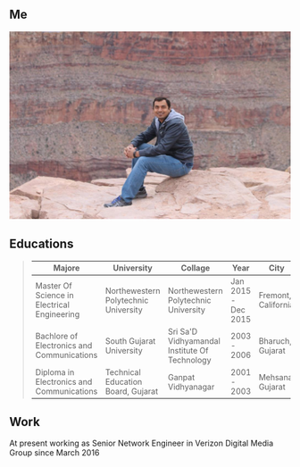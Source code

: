 ##  Me
![Jigs](img/Jigar_Vyas.jpeg)

## Educations
> | Majore                                        | University                                                              | Collage | Year | City | Country |
> |-----------------------------------------------|---------------------------------------------------------------------------|---------|------|------|---------|
> | Master Of Science in Electrical Engineering   | Northewestern Polytechnic University                                     | Northewestern Polytechnic University | Jan 2015 - Dec 2015      | Fremont, California | USA |
> | Bachlore of Electronics and Communications    | South Gujarat University | Sri Sa'D Vidhyamandal Institute Of Technology | 2003 - 2006              | Bharuch, Gujarat    | India |
> | Diploma in Electronics and Communications     | Technical Education Board, Gujarat                                       | Ganpat Vidhyanagar | 2001 - 2003 | Mehsana, Gujarat | India |

## Work
At present working as Senior Network  Engineer in Verizon Digital Media Group since March 2016
